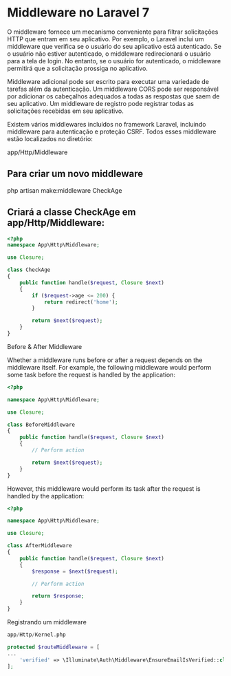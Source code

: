 # Middleware no Laravel 7

O middleware fornece um mecanismo conveniente para filtrar solicitações HTTP que entram em seu aplicativo. Por exemplo, o Laravel inclui um middleware que verifica se o usuário do seu aplicativo está autenticado. Se o usuário não estiver autenticado, o middleware redirecionará o usuário para a tela de login. No entanto, se o usuário for autenticado, o middleware permitirá que a solicitação prossiga no aplicativo.

Middleware adicional pode ser escrito para executar uma variedade de tarefas além da autenticação. Um middleware CORS pode ser responsável por adicionar os cabeçalhos adequados a todas as respostas que saem de seu aplicativo. Um middleware de registro pode registrar todas as solicitações recebidas em seu aplicativo.

Existem vários middlewares incluídos no framework Laravel, incluindo middleware para autenticação e proteção CSRF. Todos esses middleware estão localizados no diretório:

app/Http/Middleware

## Para criar um novo middleware

php artisan make:middleware CheckAge

## Criará a classe CheckAge em app/Http/Middleware:
```php
<?php
namespace App\Http\Middleware;

use Closure;

class CheckAge
{
    public function handle($request, Closure $next)
    {
        if ($request->age <= 200) {
            return redirect('home');
        }

        return $next($request);
    }
}
```
Before & After Middleware

Whether a middleware runs before or after a request depends on the middleware itself. For example, the following middleware would perform some task before the request is handled by the application:
```php
<?php

namespace App\Http\Middleware;

use Closure;

class BeforeMiddleware
{
    public function handle($request, Closure $next)
    {
        // Perform action

        return $next($request);
    }
}
```
However, this middleware would perform its task after the request is handled by the application:
```php
<?php

namespace App\Http\Middleware;

use Closure;

class AfterMiddleware
{
    public function handle($request, Closure $next)
    {
        $response = $next($request);

        // Perform action

        return $response;
    }
}
```
Registrando um middleware
```php
app/Http/Kernel.php

protected $routeMiddleware = [
...
    'verified' => \Illuminate\Auth\Middleware\EnsureEmailIsVerified::class,
];

```
